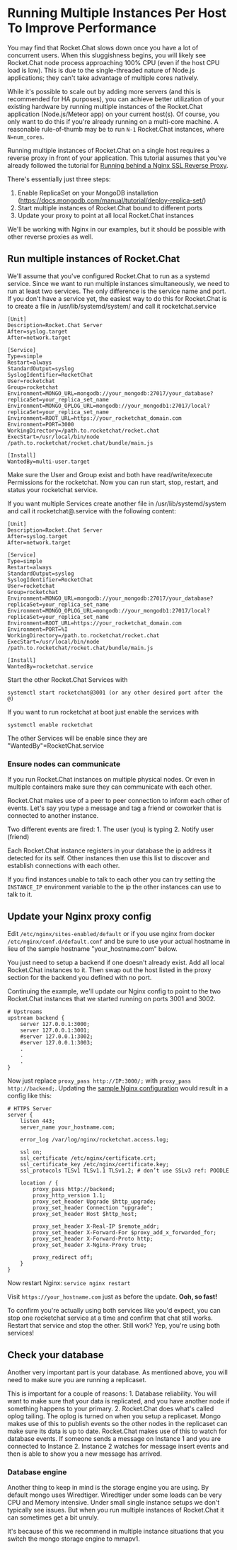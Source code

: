 # Running Multiple Instances Per Host To Improve Performance

You may find that Rocket.Chat slows down once you have a lot of concurrent users. When this sluggishness begins,
you will likely see Rocket.Chat node process approaching 100% CPU (even if the host CPU load is low). This is
due to the single-threaded nature of Node.js applications; they can't take advantage of multiple cores natively.

While it's possible to scale out by adding more servers (and this is recommended for HA purposes), you can achieve
better utilization of your existing hardware by running multiple instances of the Rocket.Chat application
(Node.js/Meteor app) on your current host(s). Of course, you only want to do this if you're already running on
a multi-core machine. A reasonable rule-of-thumb may be to run `N-1` Rocket.Chat instances, where `N=num_cores`.

Running multiple instances of Rocket.Chat on a single host requires a reverse proxy in front of your application.
This tutorial assumes that you've already followed the tutorial for [Running behind a Nginx SSL Reverse Proxy](https://rocket.chat/docs/installation/manual-installation/configuring-ssl-reverse-proxy).

There's essentially just three steps:

1. Enable ReplicaSet on your MongoDB installation (<https://docs.mongodb.com/manual/tutorial/deploy-replica-set/>)
2. Start multiple instances of Rocket.Chat bound to different ports
3. Update your proxy to point at all local Rocket.Chat instances

We'll be working with Nginx in our examples, but it should be possible with other reverse proxies as well.

## Run multiple instances of Rocket.Chat

We'll assume that you've configured Rocket.Chat to run as a systemd service. Since we want to run multiple instances
simultaneously, we need to run at least two services. The only difference is the service name and port.
If you don't have a service yet, the easiest way to do this for Rocket.Chat is to create a file in /usr/lib/systemd/system/
and call it rocketchat.service

    [Unit]
    Description=Rocket.Chat Server
    After=syslog.target
    After=network.target

    [Service]
    Type=simple
    Restart=always
    StandardOutput=syslog
    SyslogIdentifier=RocketChat
    User=rocketchat
    Group=rocketchat
    Environment=MONGO_URL=mongodb://your_mongodb:27017/your_database?replicaSet=your_replica_set_name
    Environment=MONGO_OPLOG_URL=mongodb://your_mongodb1:27017/local?replicaSet=your_replica_set_name
    Environment=ROOT_URL=https://your_rocketchat_domain.com
    Environment=PORT=3000
    WorkingDirectory=/path.to.rocketchat/rocket.chat
    ExecStart=/usr/local/bin/node /path.to.rocketchat/rocket.chat/bundle/main.js

    [Install]
    WantedBy=multi-user.target

Make sure the User and Group exist and both have read/write/execute Permissions for the rocketchat.
Now you can run start, stop, restart, and status your rocketchat service.

If you want multiple Services create another file in /usr/lib/systemd/system and call it rocketchat@.service with the following content:

    [Unit]
    Description=Rocket.Chat Server
    After=syslog.target
    After=network.target

    [Service]
    Type=simple
    Restart=always
    StandardOutput=syslog
    SyslogIdentifier=RocketChat
    User=rocketchat
    Group=rocketchat
    Environment=MONGO_URL=mongodb://your_mongodb:27017/your_database?replicaSet=your_replica_set_name
    Environment=MONGO_OPLOG_URL=mongodb://your_mongodb1:27017/local?replicaSet=your_replica_set_name
    Environment=ROOT_URL=https://your_rocketchat_domain.com
    Environment=PORT=%I
    WorkingDirectory=/path.to.rocketchat/rocket.chat
    ExecStart=/usr/local/bin/node /path.to.rocketchat/rocket.chat/bundle/main.js

    [Install]
    WantedBy=rocketchat.service

Start the other Rocket.Chat Services with

    systemctl start rocketchat@3001 (or any other desired port after the @)

If you want to run rocketchat at boot just enable the services with

    systemctl enable rocketchat

The other Services will be enable since they are "WantedBy"=RocketChat.service

### Ensure nodes can communicate

If you run Rocket.Chat instances on multiple physical nodes. Or even in multiple containers make sure they can communicate with each other.

Rocket.Chat makes use of a peer to peer connection to inform each other of events. Let's say you type a message and tag a friend or coworker that is connected to another instance.

Two different events are fired:
1\. The user (you) is typing
2\. Notify user (friend)

Each Rocket.Chat instance registers in your database the ip address it detected for its self. Other instances then use this list to discover and establish connections with each other.

If you find instances unable to talk to each other you can try setting the `INSTANCE_IP` environment variable to the ip the other instances can use to talk to it.

## Update your Nginx proxy config

Edit `/etc/nginx/sites-enabled/default` or if you use nginx from docker `/etc/nginx/conf.d/default.conf`
and be sure to use your actual hostname in lieu of the sample hostname "your_hostname.com" below.

You just need to setup a backend if one doesn't already exist. Add all local Rocket.Chat instances to it.
Then swap out the host listed in the proxy section for the backend you defined with no port.

Continuing the example, we'll update our Nginx config to point to the two Rocket.Chat instances
that we started running on ports 3001 and 3002.

    # Upstreams
    upstream backend {
        server 127.0.0.1:3000;
        server 127.0.0.1:3001;
        #server 127.0.0.1:3002;
        #server 127.0.0.1:3003;
        .
        .
        .
    }

Now just replace `proxy_pass http://IP:3000/;` with `proxy_pass http://backend;`.
Updating the [sample Nginx configuration](https://rocket.chat/docs/installation/manual-installation/configuring-ssl-reverse-proxy#running-behind-a-nginx-ssl-reverse-proxy)
would result in a config like this:

    # HTTPS Server
    server {
        listen 443;
        server_name your_hostname.com;

        error_log /var/log/nginx/rocketchat.access.log;

        ssl on;
        ssl_certificate /etc/nginx/certificate.crt;
        ssl_certificate_key /etc/nginx/certificate.key;
        ssl_protocols TLSv1 TLSv1.1 TLSv1.2; # don’t use SSLv3 ref: POODLE

        location / {
            proxy_pass http://backend;
            proxy_http_version 1.1;
            proxy_set_header Upgrade $http_upgrade;
            proxy_set_header Connection "upgrade";
            proxy_set_header Host $http_host;

            proxy_set_header X-Real-IP $remote_addr;
            proxy_set_header X-Forward-For $proxy_add_x_forwarded_for;
            proxy_set_header X-Forward-Proto http;
            proxy_set_header X-Nginx-Proxy true;

            proxy_redirect off;
        }
    }

Now restart Nginx: `service nginx restart`

Visit `https://your_hostname.com` just as before the update. **Ooh, so fast!**

To confirm you're actually using both services like you'd expect, you can stop one rocketchat
service at a time and confirm that chat still works. Restart that service and stop the other.
Still work? Yep, you're using both services!

## Check your database

Another very important part is your database. As mentioned above, you will need to make sure you are running a replicaset.

This is important for a couple of reasons:
1\. Database reliability. You will want to make sure that your data is replicated, and you have another node if something happens to your primary.
2\. Rocket.Chat does what's called oplog tailing. The oplog is turned on when you setup a replicaset. Mongo makes use of this to publish events so the other nodes in the replicaset can make sure its data is up to date. Rocket.Chat makes use of this to watch for database events. If someone sends a message on Instance 1 and you are connected to Instance 2. Instance 2 watches for message insert events and then is able to show you a new message has arrived.

### Database engine

Another thing to keep in mind is the storage engine you are using. By default mongo uses Wiredtiger. Wiredtiger under some loads can be very CPU and Memory intensive. Under small single instance setups we don't typically see issues. But when you run multiple instances of Rocket.Chat it can sometimes get a bit unruly.

It's because of this we recommend in multiple instance situations that you switch the mongo storage engine to mmapv1.
